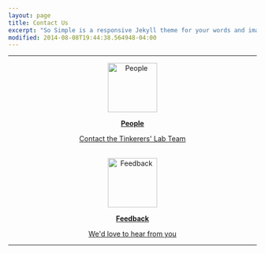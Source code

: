 ```yaml
---
layout: page
title: Contact Us
excerpt: "So Simple is a responsive Jekyll theme for your words and images."
modified: 2014-08-08T19:44:38.564948-04:00
---
```


---

<center>
	<a href="{{ site.url }}/contact/people">
		<img src="{{ site.url }}/images/contact.png" alt="People" height="100" width="100">
		<p><b>People</b></p>
		<p>Contact the Tinkerers' Lab Team</p>
	</a>
	<br>
	<a href="{{ site.url }}/contact/feedback">
<img src="{{ site.url }}/images/feedback.png" alt="Feedback" height="100" width="100">
					<p><b>Feedback</b></p>
					<p>We'd love to hear from you</p>
	</a>	
</center>

---
